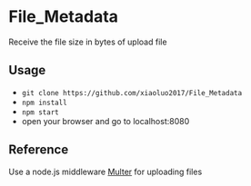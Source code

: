 # File_Metadata
Receive the file size in bytes of upload file

## Usage
* ```git clone https://github.com/xiaoluo2017/File_Metadata```
* ```npm install```
* ```npm start```
* open your browser and go to localhost:8080

## Reference
Use a node.js middleware [Multer](https://www.npmjs.com/package/multer) for uploading files
